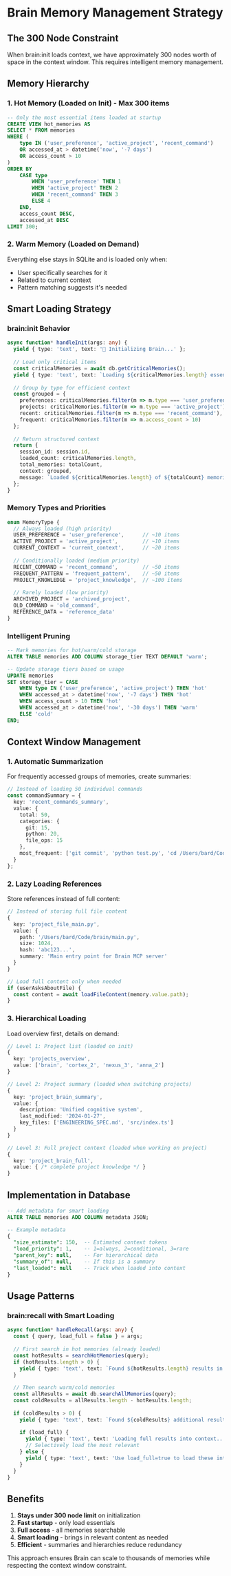 # Brain Memory Management Strategy

## The 300 Node Constraint

When brain:init loads context, we have approximately 300 nodes worth of space in the context window. This requires intelligent memory management.

## Memory Hierarchy

### 1. Hot Memory (Loaded on Init) - Max 300 items
```sql
-- Only the most essential items loaded at startup
CREATE VIEW hot_memories AS
SELECT * FROM memories 
WHERE (
    type IN ('user_preference', 'active_project', 'recent_command') 
    OR accessed_at > datetime('now', '-7 days')
    OR access_count > 10
)
ORDER BY 
    CASE type 
        WHEN 'user_preference' THEN 1
        WHEN 'active_project' THEN 2
        WHEN 'recent_command' THEN 3
        ELSE 4
    END,
    access_count DESC,
    accessed_at DESC
LIMIT 300;
```

### 2. Warm Memory (Loaded on Demand)
Everything else stays in SQLite and is loaded only when:
- User specifically searches for it
- Related to current context
- Pattern matching suggests it's needed

## Smart Loading Strategy

### brain:init Behavior
```typescript
async function* handleInit(args: any) {
  yield { type: 'text', text: '🧠 Initializing Brain...' };
  
  // Load only critical items
  const criticalMemories = await db.getCriticalMemories();
  yield { type: 'text', text: `Loading ${criticalMemories.length} essential memories...` };
  
  // Group by type for efficient context
  const grouped = {
    preferences: criticalMemories.filter(m => m.type === 'user_preference'),
    projects: criticalMemories.filter(m => m.type === 'active_project'),
    recent: criticalMemories.filter(m => m.type === 'recent_command'),
    frequent: criticalMemories.filter(m => m.access_count > 10)
  };
  
  // Return structured context
  return {
    session_id: session.id,
    loaded_count: criticalMemories.length,
    total_memories: totalCount,
    context: grouped,
    message: `Loaded ${criticalMemories.length} of ${totalCount} memories. Use brain:recall to search all memories.`
  };
}
```

### Memory Types and Priorities

```typescript
enum MemoryType {
  // Always loaded (high priority)
  USER_PREFERENCE = 'user_preference',      // ~10 items
  ACTIVE_PROJECT = 'active_project',        // ~10 items  
  CURRENT_CONTEXT = 'current_context',      // ~20 items
  
  // Conditionally loaded (medium priority)
  RECENT_COMMAND = 'recent_command',        // ~50 items
  FREQUENT_PATTERN = 'frequent_pattern',    // ~50 items
  PROJECT_KNOWLEDGE = 'project_knowledge',  // ~100 items
  
  // Rarely loaded (low priority)
  ARCHIVED_PROJECT = 'archived_project',
  OLD_COMMAND = 'old_command',
  REFERENCE_DATA = 'reference_data'
}
```

### Intelligent Pruning

```sql
-- Mark memories for hot/warm/cold storage
ALTER TABLE memories ADD COLUMN storage_tier TEXT DEFAULT 'warm';

-- Update storage tiers based on usage
UPDATE memories 
SET storage_tier = CASE
    WHEN type IN ('user_preference', 'active_project') THEN 'hot'
    WHEN accessed_at > datetime('now', '-7 days') THEN 'hot'
    WHEN access_count > 10 THEN 'hot'
    WHEN accessed_at > datetime('now', '-30 days') THEN 'warm'
    ELSE 'cold'
END;
```

## Context Window Management

### 1. Automatic Summarization
For frequently accessed groups of memories, create summaries:

```typescript
// Instead of loading 50 individual commands
const commandSummary = {
  key: 'recent_commands_summary',
  value: {
    total: 50,
    categories: {
      git: 15,
      python: 20,
      file_ops: 15
    },
    most_frequent: ['git commit', 'python test.py', 'cd /Users/bard/Code']
  }
};
```

### 2. Lazy Loading References
Store references instead of full content:

```typescript
// Instead of storing full file content
{
  key: 'project_file_main.py',
  value: {
    path: '/Users/bard/Code/brain/main.py',
    size: 1024,
    hash: 'abc123...',
    summary: 'Main entry point for Brain MCP server'
  }
}

// Load full content only when needed
if (userAsksAboutFile) {
  const content = await loadFileContent(memory.value.path);
}
```

### 3. Hierarchical Loading
Load overview first, details on demand:

```typescript
// Level 1: Project list (loaded on init)
{
  key: 'projects_overview',
  value: ['brain', 'cortex_2', 'nexus_3', 'anna_2']
}

// Level 2: Project summary (loaded when switching projects)
{
  key: 'project_brain_summary',
  value: {
    description: 'Unified cognitive system',
    last_modified: '2024-01-27',
    key_files: ['ENGINEERING_SPEC.md', 'src/index.ts']
  }
}

// Level 3: Full project context (loaded when working on project)
{
  key: 'project_brain_full',
  value: { /* complete project knowledge */ }
}
```

## Implementation in Database

```sql
-- Add metadata for smart loading
ALTER TABLE memories ADD COLUMN metadata JSON;

-- Example metadata
{
  "size_estimate": 150,  -- Estimated context tokens
  "load_priority": 1,    -- 1=always, 2=conditional, 3=rare
  "parent_key": null,    -- For hierarchical data
  "summary_of": null,    -- If this is a summary
  "last_loaded": null    -- Track when loaded into context
}
```

## Usage Patterns

### brain:recall with Smart Loading
```typescript
async function* handleRecall(args: any) {
  const { query, load_full = false } = args;
  
  // First search in hot memories (already loaded)
  const hotResults = searchHotMemories(query);
  if (hotResults.length > 0) {
    yield { type: 'text', text: `Found ${hotResults.length} results in active memory` };
  }
  
  // Then search warm/cold memories
  const allResults = await db.searchAllMemories(query);
  const coldResults = allResults.length - hotResults.length;
  
  if (coldResults > 0) {
    yield { type: 'text', text: `Found ${coldResults} additional results in storage` };
    
    if (load_full) {
      yield { type: 'text', text: 'Loading full results into context...' };
      // Selectively load the most relevant
    } else {
      yield { type: 'text', text: 'Use load_full=true to load these into active memory' };
    }
  }
}
```

## Benefits

1. **Stays under 300 node limit** on initialization
2. **Fast startup** - only load essentials
3. **Full access** - all memories searchable
4. **Smart loading** - brings in relevant content as needed
5. **Efficient** - summaries and hierarchies reduce redundancy

This approach ensures Brain can scale to thousands of memories while respecting the context window constraint.
